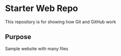 # Starter Web Repo

This repository is for showing how Git and GitHub work

## Purpose

Sample website with many files